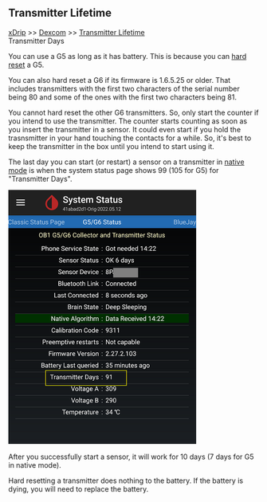 ## Transmitter Lifetime
[xDrip](../README.md) >> [Dexcom](./Dexcom_page) >> [Transmitter Lifetime](./Transmitter-lifetime)  
  Transmitter Days
  
You can use a G5 as long as it has battery.  This is because you can [hard reset](./Hard-Reset.md) a G5.  

You can also hard reset a G6 if its firmware is 1.6.5.25 or older.  That includes transmitters with the first two characters of the serial number being 80 and some of the ones with the first two characters being 81.  

You cannot hard reset the other G6 transmitters.  So, only start the counter if you intend to use the transmitter.  The counter starts counting as soon as you insert the transmitter in a sensor.   It could even start if you hold the trasnsmitter in your hand touching the contacts for a while.  So, it's best to keep the transmitter in the box until you intend to start using it.  

The last day you can start (or restart) a sensor on a transmitter in [native mode](./Native-Algorithm.md) is when the system status page shows 99 (105 for G5) for "Transmitter Days".  
  
![](./images/TransmitterDays.png)  
  
After you successfully start a sensor, it will work for 10 days (7 days for G5 in native mode).  

Hard resetting a transmitter does nothing to the battery.  If the battery is dying, you will need to replace the battery.  
